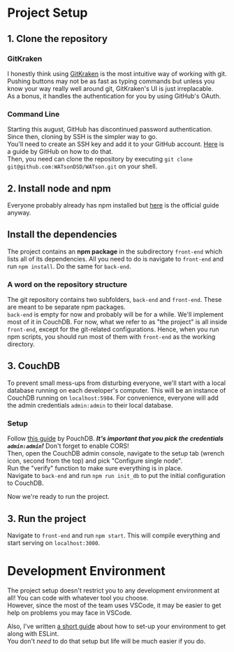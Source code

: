 # Project Setup
## 1. Clone the repository
### GitKraken
I honestly think using [GitKraken](https://www.gitkraken.com) is the most intuitive way of working with git.  
Pushing buttons may not be as fast as typing commands but unless you know your way really well around git, GitKraken's UI is just irreplacable.  
As a bonus, it handles the authentication for you by using GitHub's OAuth.
### Command Line
Starting this august, GitHub has discontinued password authentication. Since then, cloning by SSH is the simpler way to go.  
You'll need to create an SSH key and add it to your GitHub account. [Here](https://docs.github.com/en/authentication/connecting-to-github-with-ssh/checking-for-existing-ssh-keys) is a guide by GitHub on how to do that.  
Then, you need can clone the repository by executing `git clone git@github.com:WATsonDSD/WATson.git` on your shell.
## 2. Install node and npm
Everyone probably already has npm installed but [here](https://docs.npmjs.com/downloading-and-installing-node-js-and-npm) is the official guide anyway.
## Install the dependencies
The project contains an **npm package** in the subdirectory `front-end` which lists all of its dependencies. All you need to do is navigate to `front-end` and run `npm install`. Do the same for `back-end`.

### A word on the repository structure 
The git repository contains two subfolders, `back-end` and `front-end`. These are meant to be separate npm packages.  
`back-end` is empty for now and probably will be for a while. We'll implement most of it in CouchDB.
For now, what we refer to as "the project" is all inside `front-end`, except for the git-related configurations. Hence, when you run npm scripts, you should run most of them with `front-end` as the working directory.

## 3. CouchDB
To prevent small mess-ups from disturbing everyone, we'll start with a local database running on each developer's computer. This will be an instance of CouchDB running on `localhost:5984`. For convenience, everyone will add the admin credentials `admin:admin` to their local database.
### Setup
Follow [this guide](https://pouchdb.com/guides/setup-couchdb.html) by PouchDB. ***It's important that you pick the credentials `admin:admin`!*** Don't forget to enable CORS!  
Then, open the CouchDB admin console, navigate to the setup tab (wrench icon, second from the top) and pick "Configure single node".  
Run the "verify" function to make sure everything is in place.  
Navigate to `back-end` and run `npm run init_db` to put the initial configuration to CouchDB.

Now we're ready to run the project.  

## 3. Run the project
Navigate to `front-end` and run `npm start`. This will compile everything and start serving on `localhost:3000`.

# Development Environment
The project setup doesn't restrict you to any development environment at all! You can code with whatever tool you choose.  
However, since the most of the team uses VSCode, it may be easier to get help on problems you may face in VSCode.

Also, I've written [a short guide](https://github.com/WATsonDSD/WATson/pull/4) about how to set-up your environment to get along with ESLint.  
You don't _need_ to do that setup but life will be much easier if you do.

